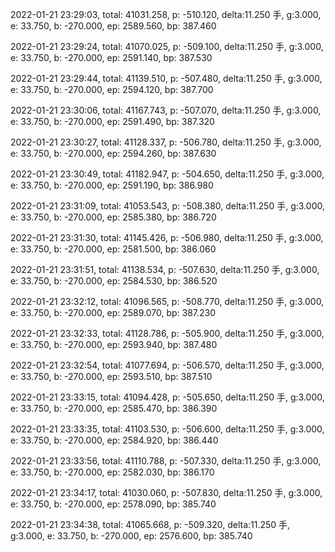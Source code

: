 2022-01-21 23:29:03, total: 41031.258, p: -510.120, delta:11.250 手, g:3.000, e: 33.750, b: -270.000, ep: 2589.560, bp: 387.460

2022-01-21 23:29:24, total: 41070.025, p: -509.100, delta:11.250 手, g:3.000, e: 33.750, b: -270.000, ep: 2591.140, bp: 387.530

2022-01-21 23:29:44, total: 41139.510, p: -507.480, delta:11.250 手, g:3.000, e: 33.750, b: -270.000, ep: 2594.120, bp: 387.700

2022-01-21 23:30:06, total: 41167.743, p: -507.070, delta:11.250 手, g:3.000, e: 33.750, b: -270.000, ep: 2591.490, bp: 387.320

2022-01-21 23:30:27, total: 41128.337, p: -506.780, delta:11.250 手, g:3.000, e: 33.750, b: -270.000, ep: 2594.260, bp: 387.630

2022-01-21 23:30:49, total: 41182.947, p: -504.650, delta:11.250 手, g:3.000, e: 33.750, b: -270.000, ep: 2591.190, bp: 386.980

2022-01-21 23:31:09, total: 41053.543, p: -508.380, delta:11.250 手, g:3.000, e: 33.750, b: -270.000, ep: 2585.380, bp: 386.720

2022-01-21 23:31:30, total: 41145.426, p: -506.980, delta:11.250 手, g:3.000, e: 33.750, b: -270.000, ep: 2581.500, bp: 386.060

2022-01-21 23:31:51, total: 41138.534, p: -507.630, delta:11.250 手, g:3.000, e: 33.750, b: -270.000, ep: 2584.530, bp: 386.520

2022-01-21 23:32:12, total: 41096.565, p: -508.770, delta:11.250 手, g:3.000, e: 33.750, b: -270.000, ep: 2589.070, bp: 387.230

2022-01-21 23:32:33, total: 41128.786, p: -505.900, delta:11.250 手, g:3.000, e: 33.750, b: -270.000, ep: 2593.940, bp: 387.480

2022-01-21 23:32:54, total: 41077.694, p: -506.570, delta:11.250 手, g:3.000, e: 33.750, b: -270.000, ep: 2593.510, bp: 387.510

2022-01-21 23:33:15, total: 41094.428, p: -505.650, delta:11.250 手, g:3.000, e: 33.750, b: -270.000, ep: 2585.470, bp: 386.390

2022-01-21 23:33:35, total: 41103.530, p: -506.600, delta:11.250 手, g:3.000, e: 33.750, b: -270.000, ep: 2584.920, bp: 386.440

2022-01-21 23:33:56, total: 41110.788, p: -507.330, delta:11.250 手, g:3.000, e: 33.750, b: -270.000, ep: 2582.030, bp: 386.170

2022-01-21 23:34:17, total: 41030.060, p: -507.830, delta:11.250 手, g:3.000, e: 33.750, b: -270.000, ep: 2578.090, bp: 385.740

2022-01-21 23:34:38, total: 41065.668, p: -509.320, delta:11.250 手, g:3.000, e: 33.750, b: -270.000, ep: 2576.600, bp: 385.740
